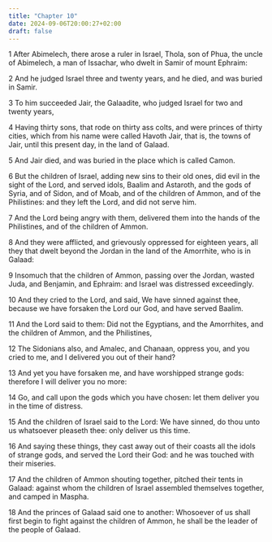 ```yaml
---
title: "Chapter 10"
date: 2024-09-06T20:00:27+02:00
draft: false
---
```



1 After Abimelech, there arose a ruler in Israel, Thola, son of Phua, the uncle of Abimelech, a man of Issachar, who dwelt in Samir of mount Ephraim:

2 And he judged Israel three and twenty years, and he died, and was buried in Samir.

3 To him succeeded Jair, the Galaadite, who judged Israel for two and twenty years,

4 Having thirty sons, that rode on thirty ass colts, and were princes of thirty cities, which from his name were called Havoth Jair, that is, the towns of Jair, until this present day, in the land of Galaad.

5 And Jair died, and was buried in the place which is called Camon.

6 But the children of Israel, adding new sins to their old ones, did evil in the sight of the Lord, and served idols, Baalim and Astaroth, and the gods of Syria, and of Sidon, and of Moab, and of the children of Ammon, and of the Philistines: and they left the Lord, and did not serve him.

7 And the Lord being angry with them, delivered them into the hands of the Philistines, and of the children of Ammon.

8 And they were afflicted, and grievously oppressed for eighteen years, all they that dwelt beyond the Jordan in the land of the Amorrhite, who is in Galaad:

9 Insomuch that the children of Ammon, passing over the Jordan, wasted Juda, and Benjamin, and Ephraim: and Israel was distressed exceedingly.

10 And they cried to the Lord, and said, We have sinned against thee, because we have forsaken the Lord our God, and have served Baalim.

11 And the Lord said to them: Did not the Egyptians, and the Amorrhites, and the children of Ammon, and the Philistines,

12 The Sidonians also, and Amalec, and Chanaan, oppress you, and you cried to me, and I delivered you out of their hand?

13 And yet you have forsaken me, and have worshipped strange gods: therefore I will deliver you no more:

14 Go, and call upon the gods which you have chosen: let them deliver you in the time of distress.

15 And the children of Israel said to the Lord: We have sinned, do thou unto us whatsoever pleaseth thee: only deliver us this time.

16 And saying these things, they cast away out of their coasts all the idols of strange gods, and served the Lord their God: and he was touched with their miseries.

17 And the children of Ammon shouting together, pitched their tents in Galaad: against whom the children of Israel assembled themselves together, and camped in Maspha.

18 And the princes of Galaad said one to another: Whosoever of us shall first begin to fight against the children of Ammon, he shall be the leader of the people of Galaad.

